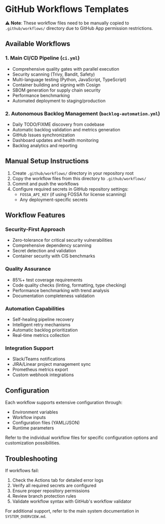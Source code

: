 # GitHub Workflows Templates

⚠️ **Note**: These workflow files need to be manually copied to `.github/workflows/` directory due to GitHub App permission restrictions.

## Available Workflows

### 1. Main CI/CD Pipeline (`ci.yml`)
- Comprehensive quality gates with parallel execution
- Security scanning (Trivy, Bandit, Safety)
- Multi-language testing (Python, JavaScript, TypeScript)
- Container building and signing with Cosign
- SBOM generation for supply chain security
- Performance benchmarking
- Automated deployment to staging/production

### 2. Autonomous Backlog Management (`backlog-automation.yml`)
- Daily TODO/FIXME discovery from codebase
- Automatic backlog validation and metrics generation
- GitHub Issues synchronization
- Dashboard updates and health monitoring
- Backlog analytics and reporting

## Manual Setup Instructions

1. Create `.github/workflows/` directory in your repository root
2. Copy the workflow files from this directory to `.github/workflows/`
3. Commit and push the workflows
4. Configure required secrets in GitHub repository settings:
   - `FOSSA_API_KEY` (if using FOSSA for license scanning)
   - Any deployment-specific secrets

## Workflow Features

### Security-First Approach
- Zero-tolerance for critical security vulnerabilities
- Comprehensive dependency scanning
- Secret detection and validation
- Container security with CIS benchmarks

### Quality Assurance
- 85%+ test coverage requirements
- Code quality checks (linting, formatting, type checking)
- Performance benchmarking with trend analysis
- Documentation completeness validation

### Automation Capabilities
- Self-healing pipeline recovery
- Intelligent retry mechanisms
- Automatic backlog prioritization
- Real-time metrics collection

### Integration Support
- Slack/Teams notifications
- JIRA/Linear project management sync
- Prometheus metrics export
- Custom webhook integrations

## Configuration

Each workflow supports extensive configuration through:
- Environment variables
- Workflow inputs
- Configuration files (YAML/JSON)
- Runtime parameters

Refer to the individual workflow files for specific configuration options and customization possibilities.

## Troubleshooting

If workflows fail:
1. Check the Actions tab for detailed error logs
2. Verify all required secrets are configured
3. Ensure proper repository permissions
4. Review branch protection rules
5. Validate workflow syntax with GitHub's workflow validator

For additional support, refer to the main system documentation in `SYSTEM_OVERVIEW.md`.
